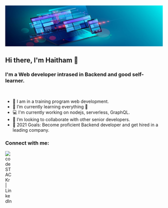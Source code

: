 <!-- [![Header](https://raw.githubusercontent.com/HaithamAjaj/main/HAITHAM.png "Header")](https://some-url.dev/) -->

<!-- ![Header](https://github.com/HaithamAjaj/HaithamAjaj/blob/main/HAITHAM.png) -->
![](https://github.com/HaithamAjaj/HaithamAjaj/blob/main/web-development-neko2.jpg)

## Hi there, I'm Haitham 👋 

### I'm a Web developer intrased in Backend and good self-learner.
<br/>

- 🔭 I am in a training program web development.
- 🌱 I’m currently learning everything 🤣
- 💻 I'm currently working on nodejs, serverless, GraphQL.
- 👯 I’m looking to collaborate with other senior developers.
- 🥅 2021 Goals: Become proficient Backend developer and get hired in a leading company.

### Connect with me:

[<img align="left" alt="codeSTACKr | LinkedIn" width="22px" src="https://cdn.jsdelivr.net/npm/simple-icons@v3/icons/linkedin.svg" />][linkedin]


[linkedin]: https://www.linkedin.com/in/haitham-ajaj



<!--
**HaithamAjaj/HaithamAjaj** is a ✨ _special_ ✨ repository because its `README.md` (this file) appears on your GitHub profile.

Here are some ideas to get you started:

- 🔭 I’m currently working on ...
- 🌱 I’m currently learning ...
- 👯 I’m looking to collaborate on ...
- 🤔 I’m looking for help with ...
- 💬 Ask me about ...
- 📫 How to reach me: ...
- 😄 Pronouns: ...
- ⚡ Fun fact: ...
-->
